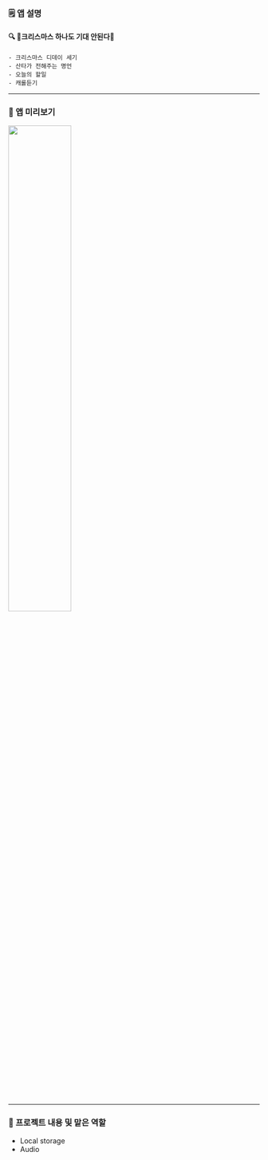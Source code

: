 ### 🗒️ 앱 설명
#### 🔍 🎅크리스마스 하나도 기대 안된다🎄
```
- 크리스마스 디데이 세기
- 산타가 전해주는 명언
- 오늘의 할일
- 캐롤듣기
```
---
### 🌈 앱 미리보기
<img width="50%" height="50%" src="https://github.com/nagosoo/im-not-looking-forward-to-Christmas/assets/82588344/2c76bece-8f98-4df2-be5b-9151ab236d99">

---
### 🍿 프로젝트 내용 및 맡은 역할
 - Local storage
 - Audio
